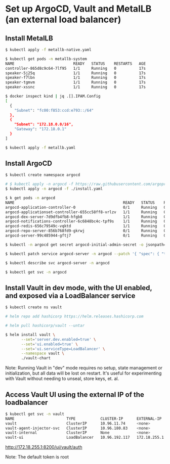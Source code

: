 # Set up ArgoCD, Vault and MetalLB (an external load balancer)

## Install MetalLB

```bash
$ kubectl apply -f metallb-native.yaml

$ kubectl get pods -n metallb-system
NAME                          READY   STATUS    RESTARTS   AGE
controller-865d8c9c64-7lf95   1/1     Running   0          17s
speaker-5j25q                 1/1     Running   0          17s
speaker-f7lbn                 1/1     Running   0          17s
speaker-tgmvm                 1/1     Running   0          17s
speaker-xssnc                 1/1     Running   0          17s

$ docker inspect kind | jq .[].IPAM.Config
[
  {
    "Subnet": "fc00:f853:ccd:e793::/64"
  },
  {
    "Subnet": "172.18.0.0/16",
    "Gateway": "172.18.0.1"
  }
]

$ kubectl apply -f metallb.yaml
```

## Install ArgoCD

```bash
$ kubectl create namespace argocd

# $ kubectl apply -n argocd -f https://raw.githubusercontent.com/argoproj/argo-cd/stable/manifests/install.yaml
$ kubectl apply -n argocd -f ./install.yaml

$ k get pods -n argocd
NAME                                                READY   STATUS    RESTARTS   AGE
argocd-application-controller-0                     0/1     Running   0          64s
argocd-applicationset-controller-655cc58ff8-vrlzv   1/1     Running   0          64s
argocd-dex-server-7d9dfb4fb8-hfgb8                  1/1     Running   0          64s
argocd-notifications-controller-6c6848bc4c-tpf9s    1/1     Running   0          64s
argocd-redis-656c79549c-vqktd                       1/1     Running   0          64s
argocd-repo-server-856b768fd9-gkrwj                 0/1     Running   0          64s
argocd-server-99c485944-gftj7                       0/1     Running   0          64s

$ kubectl -n argocd get secret argocd-initial-admin-secret -o jsonpath="{.data.password}" | base64 -d; echo

$ kubectl patch service argocd-server -n argocd --patch '{ "spec": { "type": "LoadBalancer", "loadBalancerIP": "172.18.255.8" } }'

$ kubectl describe svc argocd-server -n argocd

$ kubectl get svc -n argocd
```

## Install Vault in dev mode, with the UI enabled, and exposed via a LoadBalancer service

```bash
$ kubectl create ns vault

# helm repo add hashicorp https://helm.releases.hashicorp.com

# helm pull hashicorp/vault --untar

$ helm install vault \
       --set='server.dev.enabled=true' \
       --set='ui.enabled=true' \
       --set='ui.serviceType=LoadBalancer' \
       --namespace vault \
       ./vault-chart

```

Note: Running Vault in "dev" mode requires no setup, state management
or initialization, but all data will be lost on restart. It's useful
for experimenting with Vault without needing to unseal, store keys,
et. al.

## Access Vault UI using the external IP of the loadbalancer

```bash
$ kubectl get svc -n vault
NAME                       TYPE           CLUSTER-IP      EXTERNAL-IP    PORT(S)             AGE
vault                      ClusterIP      10.96.11.74     <none>         8200/TCP,8201/TCP   8h
vault-agent-injector-svc   ClusterIP      10.96.180.83    <none>         443/TCP             8h
vault-internal             ClusterIP      None            <none>         8200/TCP,8201/TCP   8h
vault-ui                   LoadBalancer   10.96.192.117   172.18.255.1   8200:31434/TCP      8h
```

http://172.18.255.1:8200/ui/vault/auth

Note: The default token is root
